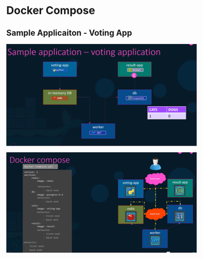 # Docker Compose

## Sample Applicaiton - Voting App
![Dockercompose](../../images/dockercompose1.png)

![Dockercompose](../../images/dockercompose2.png)